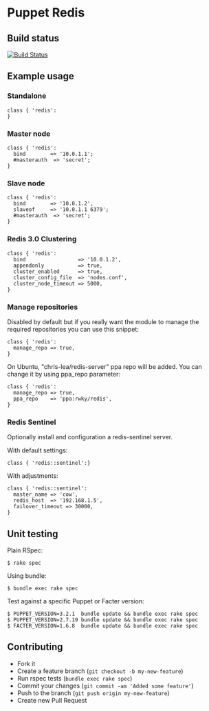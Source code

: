 # Puppet Redis

## Build status

[![Build Status](https://travis-ci.org/arioch/puppet-redis.png?branch=master)](https://travis-ci.org/arioch/puppet-redis)

## Example usage

### Standalone

    class { 'redis':
    }

### Master node

    class { 'redis':
      bind        => '10.0.1.1';
      #masterauth  => 'secret';
    }

### Slave node

    class { 'redis':
      bind        => '10.0.1.2',
      slaveof     => '10.0.1.1 6379';
      #masterauth  => 'secret';
    }

### Redis 3.0 Clustering

    class { 'redis':
      bind                 => '10.0.1.2',
      appendonly           => true,
      cluster_enabled      => true,
      cluster_config_file  => 'nodes.conf',
      cluster_node_timeout => 5000,
    }

### Manage repositories

Disabled by default but if you really want the module to manage the required
repositories you can use this snippet:

    class { 'redis':
      manage_repo => true,
    }

On Ubuntu, "chris-lea/redis-server" ppa repo will be added. You can change it by using ppa_repo parameter:

    class { 'redis':
      manage_repo => true,
      ppa_repo    => 'ppa:rwky/redis',
    }
### Redis Sentinel

Optionally install and configuration a redis-sentinel server.

With default settings:

    class { 'redis::sentinel':}

With adjustments:

    class { 'redis::sentinel':
      master_name => 'cow',
      redis_host  => '192.168.1.5',
      failover_timeout => 30000,
    }

## Unit testing

Plain RSpec:

    $ rake spec

Using bundle:

    $ bundle exec rake spec

Test against a specific Puppet or Facter version:

    $ PUPPET_VERSION=3.2.1  bundle update && bundle exec rake spec
    $ PUPPET_VERSION=2.7.19 bundle update && bundle exec rake spec
    $ FACTER_VERSION=1.6.8  bundle update && bundle exec rake spec

## Contributing

* Fork it
* Create a feature branch (`git checkout -b my-new-feature`)
* Run rspec tests (`bundle exec rake spec`)
* Commit your changes (`git commit -am 'Added some feature'`)
* Push to the branch (`git push origin my-new-feature`)
* Create new Pull Request

